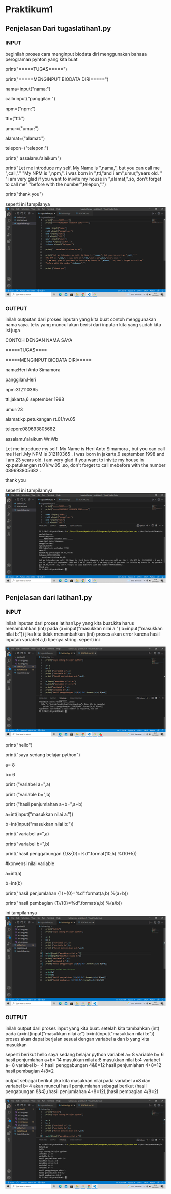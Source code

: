 # Praktikum1
## Penjelasan Dari tugaslatihan1.py

### INPUT

beginilah proses cara menginput biodata diri menggunakan bahasa perograman pyhton yang kita buat<p>

print("=====TUGAS=====")<p>
print("=====MENGINPUT BIODATA DIRI=====")<p>

nama=input("nama:")<p>
call=input("panggilan:")<p>
npm=("npm:")<p>
ttl=("ttl:")<p>
umur=("umur:")<p>
alamat=("alamat:")<p>
telepon=("telepon:")<p>

print(" assalamu'alaikum")<p>
print("Let me introduce my self. My Name is ",nama,", but you can call me ",call,"."
"My NPM is ",npm,". i was born in ",ttl,"and i am",umur,"years old. "
"i am very glad if you want to inivite my house in ",alamat,".so, don't forget to call me"
"before with the number",telepon,".")<p>
print("thank you")<p>

seperti ini tampilanya
![gambar1](gambarSS/ss1.png.png)

### OUTPUT

inilah outputan dari proses inputan yang kita buat contoh menggunakan nama saya. teks yang muncul akan berisi dari inputan kita yang sudah kita isi juga<p>

CONTOH DENGAN NAMA SAYA<p>
=====TUGAS====<p>
=====MENGINPUT BIODATA DIRI=====<p>
nama:Heri Anto Simamora<p>
panggilan:Heri<p>
npm:312110365<p>
ttl:jakarta,6 september 1998<p>
umur:23<p>
alamat:kp.petukangan rt.01/rw.05<p>
telepon:089693805682<p>
   assalamu'alaikum Wr.Wb<p>
Let me introduce my self. My Name is  Heri Anto Simamora , but you can call me  Heri  .My NPM is  312110365 . i was born in  jakarta,6 september 1998 and i am 23 years old. i am very glad if you want to inivite my house in  kp.petukangan rt.01/rw.05 .so, don't forget to call mebefore with the number 089693805682 .<p>
thank you<p>

seperti ini tampilannya
![gambar2](gambarSS/ss2.png.png)

## Penjelasan dari latihan1.py

### INPUT 

inilah inputan dari proses latihan1.py yang kita buat.kita harus menambahkan (int) pada (a=input("masukkan nilai a:") b=input("masukkan nilai b:")) jika kita tidak menambahkan (int) proses akan error karena hasil inputan variabel a,b tipenya string. seperti ini  <p>

![gambar3](gambarSS/ss3.png.png)

print("hello")<p>
print("saya sedang belajar python")<p>

a= 8<p>
b= 6<p>
print ("variabel a=",a)<p>
print ("variable b=",b)<p>
print ("hasil penjumlahan a+b=",a+b)<p>

a=int(input("masukkan nilai a:"))<p>
b=int(input("masukkan nilai b:"))<p>
print("variabel a=",a)<p>
print("variabel b=",b)<p>
print("hasil penggabungan {1}&{0}=%d".format(10,5) %(10+5))<p>

#konvensi nilai variable<p>
a=int(a)<p>
b=int(b)<p>
print("hasil penjumlahan {1}+{0}=%d".format(a,b) %(a+b))<p>
print("hasil pembagian {1}/{0}=%d".format(a,b) %(a/b))<p>

ini tampilannya
![gambar4](gambarSS/ss4.png.png)

### OUTPUT

inilah output dari proses input yang kita buat. setelah kita tambahkan (int) pada (a=int(input("masukkan nilai a:") b=int(input("masukkan nilai b:")) proses akan dapat berjalan sesuai dengan variabel a dan b yang kita masukkan <p>

seperti berikut
hello
saya sedang belajar python
variabel a= 8
variable b= 6
hasil penjumlahan a+b= 14 
masukkan nilai a:8
masukkan nilai b:4
variabel a= 8
variabel b= 4
hasil penggabungan 4&8=12
hasil penjumlahan 4+8=12
hasil pembagian 4/8=2

output sebagai berikut jika kita masukkan nilai pada variabel a=8 dan variabel b=4 akan muncul 
hasil pemjumlahan sebagai berikut (hasil pengabungan 8&4),(hasil penjumlahan 4+8=12),(hasil pembagian 4/8=2) <p>

![gambar5](gambarSS/ss5.png.png)